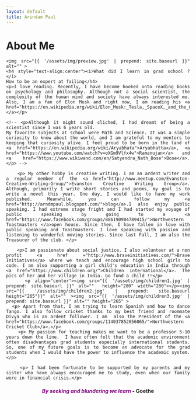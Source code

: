 ```yaml
---
layout: default
title: Arindam Paul
---
```


<div class="home" align="justify">
	<h1 class="pageTitle">About Me</h1>

	<img src="{{ '/assets/img/preview.jpg' | prepend: site.baseurl }}" alt="" >
	<h4 style="text-align:center"><i>What did I learn in grad school ? </i>  
	How to be an expert at failing</h4>
	<p>I love reading. Recently, I have become hooked onto reading books on psychology and philosophy. Although not a social scientist, the complexity of the human mind and society have always interested me. Also, I am a fan of Elon Musk and right now, I am reading his <a href="https://en.wikipedia.org/wiki/Elon_Musk:_Tesla,_SpaceX,_and_the_Quest_for_a_Fantastic_Future">biography.</a></p>

    <!-- <p>Although it might sound cliched, I had dreamt of being a scientist since I was 6 years old.
    My favorite subjects at school were Math and Science. It was a simple curiosity to know about the world, and I am grateful to my mentors to keeping that curiosity alive. I feel proud to be born in the land of <a href="https://en.wikipedia.org/wiki/Aryabhata">Aryabhatta</a>, <a href="https://www.youtube.com/watch?v=oXGm9Vlfx4w">Ramanujan</a> and <a href="https://www.wikiwand.com/en/Satyendra_Nath_Bose">Bose</a>.</p> -->

		<p> My other hobby is creative writing. I am an ardent writer and a regular member of the <a href="http://www.meetup.com/Evanston-Creative-Writing-Group/">Evanston Creative Writing Group</a>. Although, primarily I write short stories and poems, my goal is to write a novel this year. One day, I would like to have my work published. Meanwhile, you can follow my <a href="http://arndmpaul.blogspot.com/">blog</a>.I also enjoy public speaking. I had extreme stage fright and I had started my voyage of public speaking by going to a <a href="https://www.facebook.com/groups/886190904789415/">Northwestern Toastmasters </a>open house. Since then, I have fallen in love with public speaking and Toastmasters. I love speaking with passion and listening to wonderful moving stories. Since last Fall, I am also the Treasurer of the club. </p>

		<p>I am passionate about social justice. I also volunteer at a non profit <a href ="http://www.braveinitiatives.com/">Brave Initiatives</a> where we teach and encourage high school girls to code. I am also supporting a girl child's education in India through <a href="https://www.children.org/">Children international</a>. The pics of her and her village in India. Go fund a child !!</p>
		<p align="center"><img src="{{ '/assets/img/children1.jpg' | prepend: site.baseurl }}" alt=""  height="280" width="280"></p><img src="{{ '/assets/img/children2.jpg' | prepend: site.baseurl height="265"}}" alt="" ><img src="{{ '/assets/img/children3.jpg' | prepend: site.baseurl }}" alt="" height="265" >
	  <p> Apart from that, I am trying to learn Spanish and how to dance Tango. I also follow cricket thanks to my best friend and roommate Divya who is an ardent follower. I am  also the President of the <a href="https://www.facebook.com/groups/114037852056065/">Northwestern Cricket Club</a>.</p>
		<p> My passion for teaching makes me want to be a professor 5-10 years down the line.  I have often felt that the academic environment often disadvantages grad students especially international students. So, one of my future goals is to become an advocate for the grad students when I would have the power to influence the academic system.</p>

		<p> I had been fortunate to be supported by my parents and my sister who have always encouraged me to study, even when our family were in financial crisis.</p>

</div>
<h4 style="text-align:center"><font color="purple" ><i>By seeking and blundering we learn  </i></font>- Goethe</h4>
